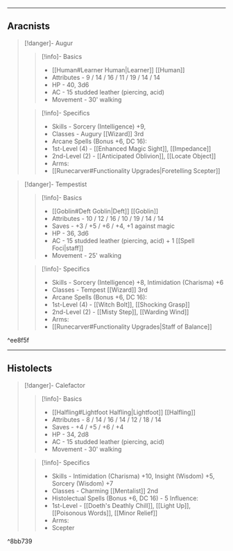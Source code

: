 - - -
## Aracnists

>[!danger]- Augur
>>[!info]- Basics
>>* [[Human#Learner Human|Learner]] [[Human]]
>>* Attributes - 9 / 14  / 16 / 11 / 19 / 14 / 14
>>* HP - 40, 3d6
>>* AC - 15 studded leather (piercing, acid)
>>* Movement - 30' walking
>
>>[!info]- Specifics
>>* Skills - Sorcery (Intelligence) +9, 
>>* Classes - Augury [[Wizard]] 3rd
>>* Arcane Spells (Bonus +6, DC 16):
>>	* 1st-Level (4) - [[Enhanced Magic Sight]], [[Impedance]]
>>	* 2nd-Level (2) - [[Anticipated Oblivion]], [[Locate Object]]
>>* Arms:
>>	* [[Runecarver#Functionality Upgrades|Foretelling Scepter]]

>[!danger]- Tempestist
>>[!info]- Basics
>>* [[Goblin#Deft Goblin|Deft]] [[Goblin]]
>>* Attributes - 10 / 12 / 16 / 10 / 19 / 14 / 14
>>* Saves - +3 / +5 / +6 / +4,  +1 against magic
>>* HP - 36, 3d6
>>* AC - 15 studded leather (piercing, acid) + 1 [[Spell Foci|staff]]
>>* Movement - 25' walking
>
>>[!info]- Specifics
>>* Skills - Sorcery (Intelligence) +8, Intimidation (Charisma) +6
>>* Classes - Tempest [[Wizard]] 3rd
>>* Arcane Spells (Bonus +6, DC 16):
>>	* 1st-Level (4) - [[Witch Bolt]], [[Shocking Grasp]]
>>	* 2nd-Level (2) - [[Misty Step]], [[Warding Wind]]
>>* Arms:
>>	* [[Runecarver#Functionality Upgrades|Staff of Balance]]

^ee8f5f

- - -
## Histolects

>[!danger]- Calefactor
>>[!info]- Basics
>>* [[Halfling#Lightfoot Halfling|Lightfoot]] [[Halfling]]
>>* Attributes - 8 / 14 / 16 / 14 / 12 / 18 / 14
>>* Saves - +4 / +5 / +6 / +4
>>* HP - 34, 2d8
>>* AC - 15 studded leather (piercing, acid)
>>* Movement - 30' walking
>
>>[!info]- Specifics
>>* Skills - Intimidation (Charisma) +10, Insight (Wisdom) +5, Sorcery (Wisdom) +7
>>* Classes - Charming [[Mentalist]] 2nd
>>* Histolectual Spells (Bonus +6, DC 16) - 5 Influence:
>>	* 1st-Level - [[Doeth's Deathly Chill]], [[Light Up]], [[Poisonous Words]], [[Minor Relief]]
>>* Arms:
>>	* Scepter

^8bb739

